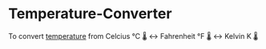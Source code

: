 # Temperature-Converter
To convert <a href="https://github.com/hemant467/Temperature-Converter">temperature</a> from Celcius °C 🌡️ &lt;-> Fahrenheit °F 🌡️ &lt;-> Kelvin K 🌡️

